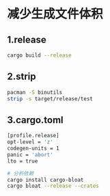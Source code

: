 # 减少生成文件体积

## 1.release

```bash
cargo build --release
```

## 2.strip

```bash
pacman -S binutils
strip -s target/release/test
```

## 3.cargo.toml

```bash
[profile.release]
opt-level = 'z'
codegen-units = 1
panic = 'abort'
lto = true
```

```bash
# 分析依赖
cargo install cargo-bloat
cargo bloat --release --crates
```